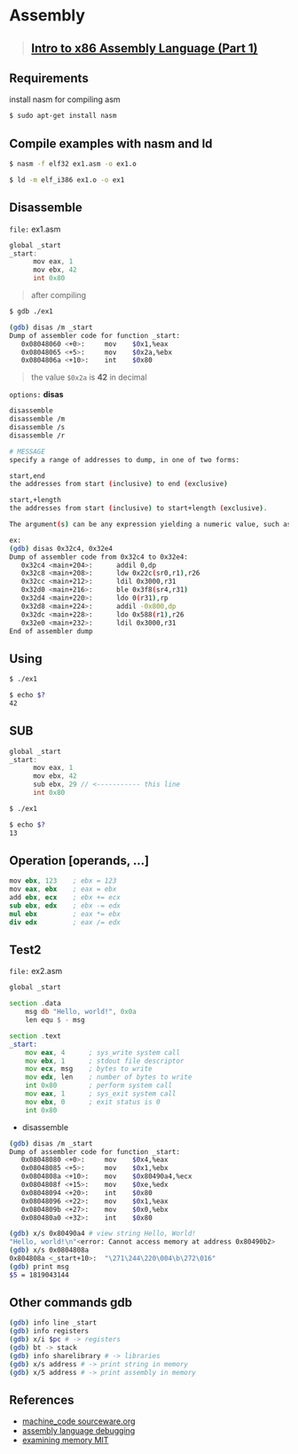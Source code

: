 # Assembly

> ## [Intro to x86 Assembly Language (Part 1)](https://www.youtube.com/watch?v=wLXIWKUWpSs)

## Requirements

install nasm for compiling asm

```bash
$ sudo apt-get install nasm
```


## Compile examples with nasm and ld

```bash
$ nasm -f elf32 ex1.asm -o ex1.o

$ ld -m elf_i386 ex1.o -o ex1
```

## Disassemble

`file:` ex1.asm
```c
global _start
_start:
      mov eax, 1
      mov ebx, 42
      int 0x80
```

> after compiling

```bash
$ gdb ./ex1

(gdb) disas /m _start
Dump of assembler code for function _start:
   0x08048060 <+0>:     mov    $0x1,%eax
   0x08048065 <+5>:     mov    $0x2a,%ebx
   0x0804806a <+10>:    int    $0x80
```

> the value ``$0x2a`` is **42** in decimal



`options:` **disas** 

```bash
disassemble
disassemble /m
disassemble /s
disassemble /r

# MESSAGE
specify a range of addresses to dump, in one of two forms:

start,end
the addresses from start (inclusive) to end (exclusive)

start,+length
the addresses from start (inclusive) to start+length (exclusive).

The argument(s) can be any expression yielding a numeric value, such as ‘0x32c4’, ‘&main+10’ or ‘$pc - 8’.

ex:
(gdb) disas 0x32c4, 0x32e4
Dump of assembler code from 0x32c4 to 0x32e4:
   0x32c4 <main+204>:      addil 0,dp
   0x32c8 <main+208>:      ldw 0x22c(sr0,r1),r26
   0x32cc <main+212>:      ldil 0x3000,r31
   0x32d0 <main+216>:      ble 0x3f8(sr4,r31)
   0x32d4 <main+220>:      ldo 0(r31),rp
   0x32d8 <main+224>:      addil -0x800,dp
   0x32dc <main+228>:      ldo 0x588(r1),r26
   0x32e0 <main+232>:      ldil 0x3000,r31
End of assembler dump
```

## Using 

```bash
$ ./ex1

$ echo $?
42
```

## SUB

```c
global _start
_start:
      mov eax, 1
      mov ebx, 42
      sub ebx, 29 // <----------- this line
      int 0x80
```

```bash
$ ./ex1

$ echo $?
13
```


## Operation [operands, ...]

```s
mov ebx, 123    ; ebx = 123
mov eax, ebx    ; eax = ebx
add ebx, ecx    ; ebx += ecx
sub ebx, edx    ; ebx -= edx
mul ebx         ; eax *= ebx
div edx         ; eax /= edx

```


## Test2

`file:` ex2.asm
````asm
global _start

section .data
    msg db "Hello, world!", 0x0a
    len equ $ - msg

section .text
_start:
    mov eax, 4      ; sys_write system call
    mov ebx, 1      ; stdout file descriptor
    mov ecx, msg    ; bytes to write
    mov edx, len    ; number of bytes to write
    int 0x80        ; perform system call
    mov eax, 1      ; sys_exit system call
    mov ebx, 0      ; exit status is 0
    int 0x80
````
- disassemble 
```bash
(gdb) disas /m _start
Dump of assembler code for function _start:
   0x08048080 <+0>:     mov    $0x4,%eax
   0x08048085 <+5>:     mov    $0x1,%ebx
   0x0804808a <+10>:    mov    $0x80490a4,%ecx
   0x0804808f <+15>:    mov    $0xe,%edx
   0x08048094 <+20>:    int    $0x80
   0x08048096 <+22>:    mov    $0x1,%eax
   0x0804809b <+27>:    mov    $0x0,%ebx
   0x080480a0 <+32>:    int    $0x80

(gdb) x/s 0x80490a4 # view string Hello, World!
"Hello, world!\n"<error: Cannot access memory at address 0x80490b2>
(gdb) x/s 0x0804808a
0x804808a <_start+10>:  "\271\244\220\004\b\272\016"
(gdb) print msg
$5 = 1819043144
```



## Other commands gdb

```bash
(gdb) info line _start
(gdb) info registers
(gdb) x/i $pc # -> registers
(gdb) bt -> stack
(gdb) info sharelibrary # -> libraries
(gdb) x/s address # -> print string in memory
(gdb) x/5 address # -> print assembly in memory
```

## References
- [machine_code sourceware.org](https://sourceware.org/gdb/download/onlinedocs/gdb/Machine-Code.html)
- [assembly language debugging](https://mohit.io/blog/gdb-assembly-language-debugging-101/)
- [examining memory MIT](http://web.mit.edu/gnu/doc/html/gdb_10.html)

